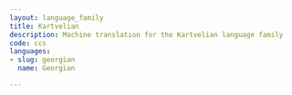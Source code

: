 ```yaml
---
layout: language_family
title: Kartvelian
description: Machine translation for the Kartvelian language family
code: ccs
languages:
- slug: georgian
  name: Georgian

---
```



